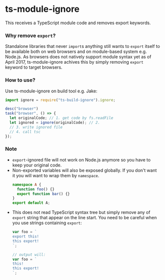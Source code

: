 # ts-module-ignore
This receives a TypeScript module code and removes export keywords.

### Why remove `export`?
Standalone libraries that never `import`s anything still wants to `export` itself to be available both on web browsers and on module-based system e.g. Node.js. As browsers does not natively support module syntax yet as of April 2017, ts-module-ignore achives this by simply removing `export` keyword to target browsers.

### How to use?

Use ts-module-ignore on build tool e.g. Jake:

```js
import ignore = require("ts-build-ignore").ignore;

desc("browser")
task("browser", () => {
  let originalCode; // 1. get code by fs.readFile
  let ignored = ignore(originalCode); // 2.
  // 3. write ignored file
  // 4. call tsc
});
```

### Note

* `export`-ignored file will not work on Node.js anymore so you have to keep your original code.
* Non-exported variables will also be exposed globally. If you don't want it you will want to wrap them by `namespace`. 
  ```ts
  namespace A {
    function foo() {}
    export function bar() {}
  }
  export default A;
  ```
* This does not read TypeScript syntax tree but simply remove any of `export` string that appear on the line start. You need to be careful when you use strings containing `export`:
  ```js
  var foo = `
  export this!
  this export!
  `;
  
  // output will:
  var foo = `
  this!
  this export!
  `;
  ```

